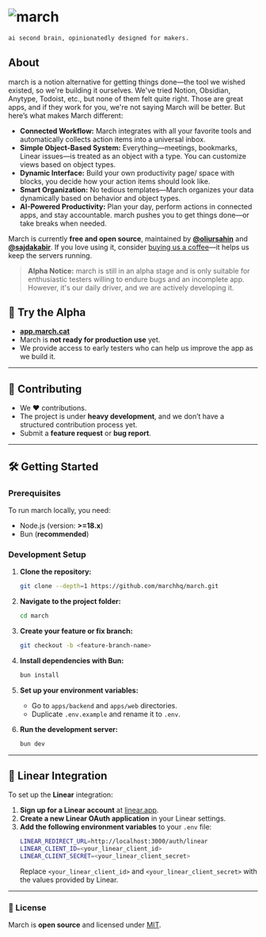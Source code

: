 # ![march](https://your-logo-url.com/logo.png)

```txt
ai second brain, opinionatedly designed for makers.
```

## About
march is a notion alternative for getting things done—the tool we wished existed, so we're building it ourselves. We've tried Notion, Obsidian, Anytype, Todoist, etc., but none of them felt quite right. Those are great apps, and if they work for you, we're not saying March will be better. But here’s what makes March different:

- **Connected Workflow:** March integrates with all your favorite tools and automatically collects action items into a universal inbox.
- **Simple Object-Based System:** Everything—meetings, bookmarks, Linear issues—is treated as an object with a type. You can customize views based on object types.
- **Dynamic Interface:** Build your own productivity page/ space with blocks, you decide how your action items should look like.
- **Smart Organization:** No tedious templates—March organizes your data dynamically based on behavior and object types.
- **AI-Powered Productivity:** Plan your day, perform actions in connected apps, and stay accountable. march pushes you to get things done—or take breaks when needed.

March is currently **free and open source**, maintained by **[@oliursahin](https://github.com/oliursahin)** and **[@sajdakabir](https://github.com/sajdakabir)**. If you love using it, consider [buying us a coffee](https://buymeacoffee.com/oliursahin)—it helps us keep the servers running.

> **Alpha Notice:** march is still in an alpha stage and is only suitable for enthusiastic testers willing to endure bugs and an incomplete app. However, it's our daily driver, and we are actively developing it.

## 🚀 Try the Alpha
- **[app.march.cat](https://app.march.cat)**
- March is **not ready for production use** yet.
- We provide access to early testers who can help us improve the app as we build it.

---

## 🤝 Contributing
- We ❤️ contributions.
- The project is under **heavy development**, and we don’t have a structured contribution process yet.
- Submit a **feature request** or **bug report**.

---

## 🛠️ Getting Started
### Prerequisites
To run march locally, you need:
- Node.js (version: **>=18.x**)
- Bun (**recommended**)

### Development Setup
1. **Clone the repository:**
   ```sh
   git clone --depth=1 https://github.com/marchhq/march.git
   ```

2. **Navigate to the project folder:**
   ```sh
   cd march
   ```

3. **Create your feature or fix branch:**
   ```sh
   git checkout -b <feature-branch-name>
   ```

4. **Install dependencies with Bun:**
   ```sh
   bun install
   ```

5. **Set up your environment variables:**
   - Go to `apps/backend` and `apps/web` directories.
   - Duplicate `.env.example` and rename it to `.env`.

6. **Run the development server:**
   ```sh
   bun dev
   ```

---

## 🔗 Linear Integration
To set up the **Linear** integration:

1. **Sign up for a Linear account** at [linear.app](https://linear.app).
2. **Create a new Linear OAuth application** in your Linear settings.
3. **Add the following environment variables** to your `.env` file:
   ```sh
   LINEAR_REDIRECT_URL=http://localhost:3000/auth/linear
   LINEAR_CLIENT_ID=<your_linear_client_id>
   LINEAR_CLIENT_SECRET=<your_linear_client_secret>
   ```
   Replace `<your_linear_client_id>` and `<your_linear_client_secret>` with the values provided by Linear.

---

### 📝 License
March is **open source** and licensed under [MIT](LICENSE).

